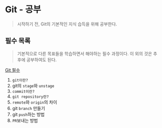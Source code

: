 # **Git - 공부**
> 시작하기 전, Git의 기본적인 지식 습득을 위해 공부한다.


## **필수 목록**
> 기본적으로 다른 목표들을 학습하면서 해야하는 필수 과정이다.
> 이 외의 것은 추후에 공부하여도 된다.


[Git 필수](./1.git/haveto)
1. `git이란?`
2. git의 `stage`와 `unstage`
3. `commit이란?`
4. `git repository란?`
5. `remote`와 `origin`의 차이
6. git `branch` 만들기
7. git `push`하는 방법
8. `PR`보내는 방법